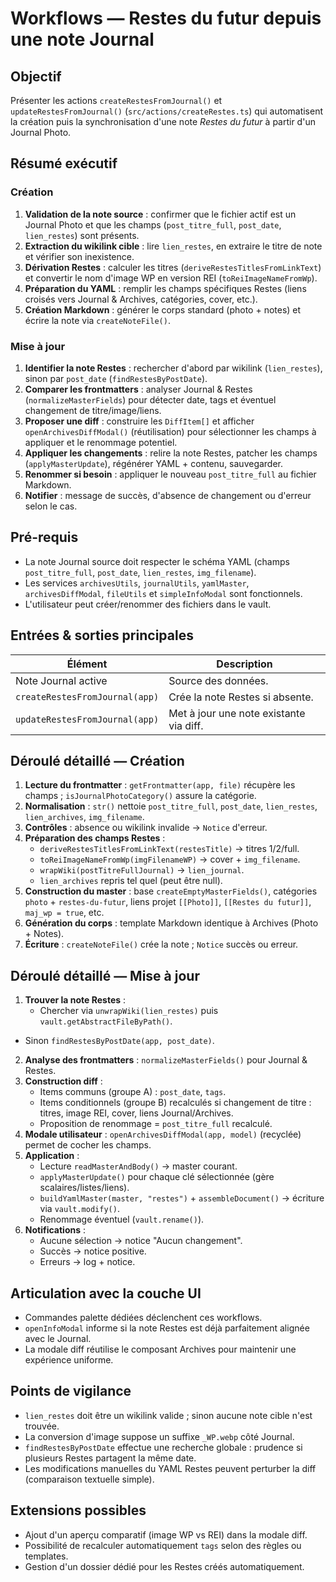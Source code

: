# Workflows — Restes du futur depuis une note Journal

## Objectif
Présenter les actions `createRestesFromJournal()` et `updateRestesFromJournal()` (`src/actions/createRestes.ts`) qui automatisent la création puis la synchronisation d'une note *Restes du futur* à partir d'un Journal Photo.

## Résumé exécutif
### Création
1. **Validation de la note source** : confirmer que le fichier actif est un Journal Photo et que les champs (`post_titre_full`, `post_date`, `lien_restes`) sont présents.
2. **Extraction du wikilink cible** : lire `lien_restes`, en extraire le titre de note et vérifier son inexistence.
3. **Dérivation Restes** : calculer les titres (`deriveRestesTitlesFromLinkText`) et convertir le nom d'image WP en version REI (`toReiImageNameFromWp`).
4. **Préparation du YAML** : remplir les champs spécifiques Restes (liens croisés vers Journal & Archives, catégories, cover, etc.).
5. **Création Markdown** : générer le corps standard (photo + notes) et écrire la note via `createNoteFile()`.

### Mise à jour
1. **Identifier la note Restes** : rechercher d'abord par wikilink (`lien_restes`), sinon par `post_date` (`findRestesByPostDate`).
2. **Comparer les frontmatters** : analyser Journal & Restes (`normalizeMasterFields`) pour détecter date, tags et éventuel changement de titre/image/liens.
3. **Proposer une diff** : construire les `DiffItem[]` et afficher `openArchivesDiffModal()` (réutilisation) pour sélectionner les champs à appliquer et le renommage potentiel.
4. **Appliquer les changements** : relire la note Restes, patcher les champs (`applyMasterUpdate`), régénérer YAML + contenu, sauvegarder.
5. **Renommer si besoin** : appliquer le nouveau `post_titre_full` au fichier Markdown.
6. **Notifier** : message de succès, d'absence de changement ou d'erreur selon le cas.

## Pré-requis
- La note Journal source doit respecter le schéma YAML (champs `post_titre_full`, `post_date`, `lien_restes`, `img_filename`).
- Les services `archivesUtils`, `journalUtils`, `yamlMaster`, `archivesDiffModal`, `fileUtils` et `simpleInfoModal` sont fonctionnels.
- L'utilisateur peut créer/renommer des fichiers dans le vault.

## Entrées & sorties principales
| Élément | Description |
| --- | --- |
| Note Journal active | Source des données. |
| `createRestesFromJournal(app)` | Crée la note Restes si absente. |
| `updateRestesFromJournal(app)` | Met à jour une note existante via diff. |

## Déroulé détaillé — Création
1. **Lecture du frontmatter** : `getFrontmatter(app, file)` récupère les champs ; `isJournalPhotoCategory()` assure la catégorie.
2. **Normalisation** : `str()` nettoie `post_titre_full`, `post_date`, `lien_restes`, `lien_archives`, `img_filename`.
3. **Contrôles** : absence ou wikilink invalide → `Notice` d'erreur.
4. **Préparation des champs Restes** :
   - `deriveRestesTitlesFromLinkText(restesTitle)` → titres 1/2/full.
   - `toReiImageNameFromWp(imgFilenameWP)` → cover + `img_filename`.
   - `wrapWiki(postTitreFullJournal)` → `lien_journal`.
   - `lien_archives` repris tel quel (peut être null).
5. **Construction du master** : base `createEmptyMasterFields()`, catégories `photo` + `restes-du-futur`, liens projet `[[Photo]]`, `[[Restes du futur]]`, `maj_wp = true`, etc.
6. **Génération du corps** : template Markdown identique à Archives (Photo + Notes).
7. **Écriture** : `createNoteFile()` crée la note ; `Notice` succès ou erreur.

## Déroulé détaillé — Mise à jour
1. **Trouver la note Restes** :
   - Chercher via `unwrapWiki(lien_restes)` puis `vault.getAbstractFileByPath()`.
  - Sinon `findRestesByPostDate(app, post_date)`.
2. **Analyse des frontmatters** : `normalizeMasterFields()` pour Journal & Restes.
3. **Construction diff** :
   - Items communs (groupe A) : `post_date`, `tags`.
   - Items conditionnels (groupe B) recalculés si changement de titre : titres, image REI, cover, liens Journal/Archives.
   - Proposition de renommage = `post_titre_full` recalculé.
4. **Modale utilisateur** : `openArchivesDiffModal(app, model)` (recyclée) permet de cocher les champs.
5. **Application** :
   - Lecture `readMasterAndBody()` → master courant.
   - `applyMasterUpdate()` pour chaque clé sélectionnée (gère scalaires/listes/liens).
   - `buildYamlMaster(master, "restes")` + `assembleDocument()` → écriture via `vault.modify()`.
   - Renommage éventuel (`vault.rename()`).
6. **Notifications** :
   - Aucune sélection → notice "Aucun changement".
   - Succès → notice positive.
   - Erreurs → log + notice.

## Articulation avec la couche UI
- Commandes palette dédiées déclenchent ces workflows.
- `openInfoModal` informe si la note Restes est déjà parfaitement alignée avec le Journal.
- La modale diff réutilise le composant Archives pour maintenir une expérience uniforme.

## Points de vigilance
- `lien_restes` doit être un wikilink valide ; sinon aucune note cible n'est trouvée.
- La conversion d'image suppose un suffixe `_WP.webp` côté Journal.
- `findRestesByPostDate` effectue une recherche globale : prudence si plusieurs Restes partagent la même date.
- Les modifications manuelles du YAML Restes peuvent perturber la diff (comparaison textuelle simple).

## Extensions possibles
- Ajout d'un aperçu comparatif (image WP vs REI) dans la modale diff.
- Possibilité de recalculer automatiquement `tags` selon des règles ou templates.
- Gestion d'un dossier dédié pour les Restes créés automatiquement.
